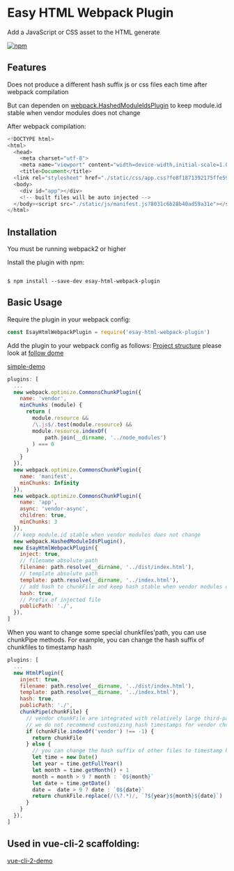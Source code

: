 Easy HTML Webpack Plugin
========================================

Add a JavaScript or CSS asset to the HTML generate

[![npm](https://img.shields.io/npm/v/easy-html-webpack-plugin.svg?style=flat-square)](https://www.npmjs.com/package/easy-html-webpack-plugin)

Features
------------

Does not produce a different hash suffix js or css files each time after webpack compilation

But can dependen on [webpack.HashedModuleIdsPlugin](https://github.com/webpack/webpack/blob/master/lib/HashedModuleIdsPlugin.js) to keep module.id stable when vendor modules does not change

After webpack compilation:
```javascript
<!DOCTYPE html>
<html>
  <head>
    <meta charset="utf-8">
    <meta name="viewport" content="width=device-width,initial-scale=1.0">
    <title>Document</title>
  <link rel="stylesheet" href="./static/css/app.css?fe8f1871392175ffe592" /></head>
  <body>
    <div id="app"></div>
    <!-- built files will be auto injected -->
  </body><script src="./static/js/manifest.js?8031c6b28b40ad59a31e"></script><script src="./static/js/vendor.js?bd0ae558bdc3f0975439"></script><script src="./static/js/app.js?fe8f1871392175ffe592"></script>
</html>
```

Installation
------------
You must be running webpack2 or higher

Install the plugin with npm:
```shell

$ npm install --save-dev esay-html-webpack-plugin
```
Basic Usage
-----------
Require the plugin in your webpack config:

```javascript
const EsayHtmlWebpackPlugin = require('esay-html-webpack-plugin')
```

Add the plugin to your webpack config as follows:
[Project structure](https://github.com/kallsave/easy-html-webpack-plugin/tree/master/demo/simple-demo) please look at [follow dome](https://github.com/kallsave/easy-html-webpack-plugin/tree/master/demo/simple-demo)

[simple-demo](https://github.com/kallsave/easy-html-webpack-plugin/tree/master/demo/simple-demo)

```javascript
plugins: [
  ...
  new webpack.optimize.CommonsChunkPlugin({
    name: 'vendor',
    minChunks (module) {
      return (
        module.resource &&
        /\.js$/.test(module.resource) &&
        module.resource.indexOf(
            path.join(__dirname, '../node_modules')
        ) === 0
      )
    }
  }),
  new webpack.optimize.CommonsChunkPlugin({
    name: 'manifest',
    minChunks: Infinity
  }),
  new webpack.optimize.CommonsChunkPlugin({
    name: 'app',
    async: 'vendor-async',
    children: true,
    minChunks: 3
  }),
  // keep module.id stable when vendor modules does not change
  new webpack.HashedModuleIdsPlugin(),
  new EsayHtmlWebpackPlugin({
    inject: true,
    // filename absolute path
    filename: path.resolve(__dirname, '../dist/index.html'),
    // template absolute path
    template: path.resolve(__dirname, '../index.html'),
    // add hash to chunkFile and keep hash stable when vendor modules does not change
    hash: true,
    // Prefix of injected file
    publicPath: './',
  }),
]
```

When you want to change some special chunkfiles'path, you can use  chunkPipe methods.
For example, you can change the hash suffix of chunkfiles to timestamp hash
```javascript
plugins: [
  ...
  new HtmlPlugin({
    inject: true,
    filename: path.resolve(__dirname, '../dist/index.html'),
    template: path.resolve(__dirname, '../index.html'),
    hash: true,
    publicPath: './',
    chunkPipe(chunkFile) {
      // vendor chunkFile are integrated with relatively large third-party libraries and need to be cached
      // we do not recommend customizing hash timestamps for vendor chunkFile
      if (chunkFile.indexOf('vendor') !== -1) {
        return chunkFile
      } else {
        // you can change the hash suffix of other files to timestamp hash
        let time = new Date()
        let year = time.getFullYear()
        let month = time.getMonth() + 1
        month = month > 9 ? month : `0${month}`
        let date = time.getDate()
        date =  date > 9 ? date : `0${date}`
        return chunkFile.replace(/(\?.*)/, `?${year}${month}${date}`)
      }
    }
  }),
]
```

Used in vue-cli-2 scaffolding:
------------
[vue-cli-2-demo](https://github.com/kallsave/easy-html-webpack-plugin/tree/master/demo/vue-cli-2-demo)












